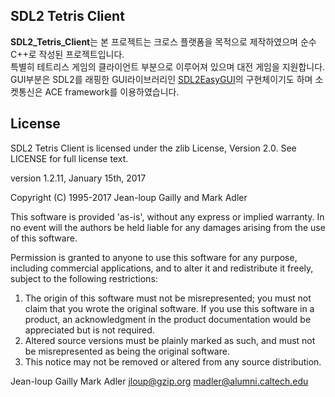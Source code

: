 ## SDL2 Tetris Client

**SDL2_Tetris_Client**는 본 프로젝트는 크로스 플랫폼을 목적으로 제작하였으며 순수 C++로 작성된 프로젝트입니다.  
특별히 테트리스 게임의 클라이언트 부분으로 이루어져 있으며 대전 게임을 지원합니다.  
GUI부분은 SDL2를 래핑한 GUI라이브러리인 [SDL2EasyGUI](https://github.com/PuppyRush/SDL2EasyGUI)의 구현체이기도 하며 소켓통신은 ACE framework를 이용하였습니다.


## License

SDL2 Tetris Client is licensed under the zlib License, Version 2.0. See LICENSE for full license text.

  version 1.2.11, January 15th, 2017

  Copyright (C) 1995-2017 Jean-loup Gailly and Mark Adler

  This software is provided 'as-is', without any express or implied
  warranty.  In no event will the authors be held liable for any damages
  arising from the use of this software.

  Permission is granted to anyone to use this software for any purpose,
  including commercial applications, and to alter it and redistribute it
  freely, subject to the following restrictions:

  1. The origin of this software must not be misrepresented; you must not
     claim that you wrote the original software. If you use this software
     in a product, an acknowledgment in the product documentation would be
     appreciated but is not required.
  2. Altered source versions must be plainly marked as such, and must not be
     misrepresented as being the original software.
  3. This notice may not be removed or altered from any source distribution.

  Jean-loup Gailly        Mark Adler
  jloup@gzip.org          madler@alumni.caltech.edu
